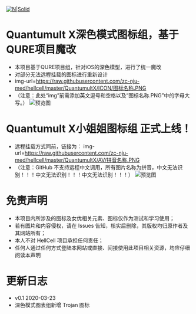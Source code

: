 [![N|Solid](https://cldup.com/dTxpPi9lDf.thumb.png)](https://nodesource.com/products/nsolid)

# Quantumult X深色模式图标组，基于QURE项目魔改

  - 本项目基于QURE项目组，针对iOS的深色模型，进行了统一魔改
  - 对部分无法远程挂载的图标进行重新设计
  - img-url=https://raw.githubusercontent.com/zc-nju-med/hellcell/master/QuantumultX/ICON/图标名称.PNG
  - （注意：此处“img”前需添加英文逗号和空格以及“图标名称.PNG”中的字母大写。）
![预览图](https://github.com/zc-nju-med/hellcell/blob/master/QuantumultX/show.png)

# Quantumult X小姐姐图标组 正式上线！

  - 远程挂载方式同前，链接为：
img-url=https://raw.githubusercontent.com/zc-nju-med/hellcell/master/QuantumultX/AV/拼音名称.PNG
  - （注意：GitHub 不支持远程中文调用，所有图片名称为拼音，中文无法识别！！！中文无法识别！！！中文无法识别！！！）
![预览图](https://github.com/zc-nju-med/hellcell/blob/master/QuantumultX/AV.png)

# 免责声明
  - 本项目内所涉及的图标及女优相关元素、图标仅作为测试和学习使用；
  - 若有图片和内容侵权，请在 Issues 告知，核实后删除，其版权均归原作者及其网站所有；
  - 本人不对 HellCell 项目承担任何责任；
  - 任何人通过任何方式登陆本网站或直接、间接使用此项目相关资源，均应仔细阅读本声明

# 更新日志
  - v0.1 2020-03-23
  - 深色模式图表组新增 Trojan 图标
